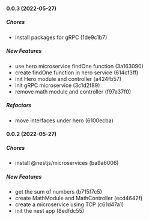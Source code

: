 #### 0.0.3 (2022-05-27)

##### Chores

*  install packages for gRPC (1de9c1b7)

##### New Features

*  use hero microservice findOne function (3a163090)
*  create findOne function in hero service (614cf3ff)
*  init Hero module and controller (a424fb57)
*  init gRPC microservice (3c1d2f89)
*  remove math module and controller (f97a37f0)

##### Refactors

*  move interfaces under hero (6100ecba)

#### 0.0.2 (2022-05-27)

##### Chores

*  install @nestjs/microservices (ba9a6006)

##### New Features

*  get the sum of numbers (b715f7c5)
*  create MathModule and MathController (ecd4642f)
*  create a microservice using TCP (c61d47a1)
*  init the nest app (8edfdc55)

